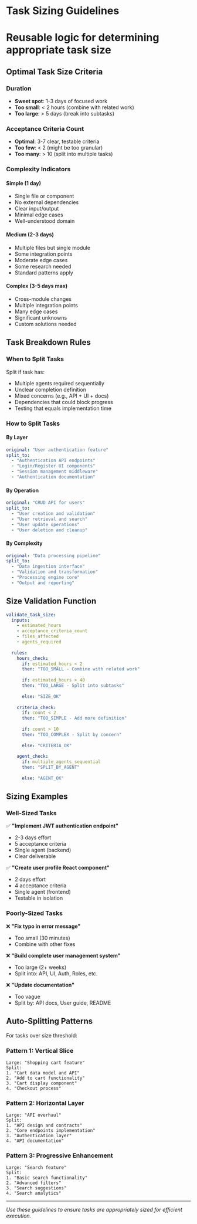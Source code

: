 # Task Sizing Guidelines
# Reusable logic for determining appropriate task size

## Optimal Task Size Criteria

### Duration
- **Sweet spot**: 1-3 days of focused work
- **Too small**: < 2 hours (combine with related work)
- **Too large**: > 5 days (break into subtasks)

### Acceptance Criteria Count
- **Optimal**: 3-7 clear, testable criteria
- **Too few**: < 2 (might be too granular)
- **Too many**: > 10 (split into multiple tasks)

### Complexity Indicators

#### Simple (1 day)
- Single file or component
- No external dependencies
- Clear input/output
- Minimal edge cases
- Well-understood domain

#### Medium (2-3 days)
- Multiple files but single module
- Some integration points
- Moderate edge cases
- Some research needed
- Standard patterns apply

#### Complex (3-5 days max)
- Cross-module changes
- Multiple integration points
- Many edge cases
- Significant unknowns
- Custom solutions needed

## Task Breakdown Rules

### When to Split Tasks

Split if task has:
- Multiple agents required sequentially
- Unclear completion definition
- Mixed concerns (e.g., API + UI + docs)
- Dependencies that could block progress
- Testing that equals implementation time

### How to Split Tasks

#### By Layer
```yaml
original: "User authentication feature"
split_to:
  - "Authentication API endpoints"
  - "Login/Register UI components"  
  - "Session management middleware"
  - "Authentication documentation"
```

#### By Operation
```yaml
original: "CRUD API for users"
split_to:
  - "User creation and validation"
  - "User retrieval and search"
  - "User update operations"
  - "User deletion and cleanup"
```

#### By Complexity
```yaml
original: "Data processing pipeline"
split_to:
  - "Data ingestion interface"
  - "Validation and transformation"
  - "Processing engine core"
  - "Output and reporting"
```

## Size Validation Function

```yaml
validate_task_size:
  inputs:
    - estimated_hours
    - acceptance_criteria_count
    - files_affected
    - agents_required
    
  rules:
    hours_check:
      if: estimated_hours < 2
      then: "TOO_SMALL - Combine with related work"
      
      if: estimated_hours > 40  
      then: "TOO_LARGE - Split into subtasks"
      
      else: "SIZE_OK"
      
    criteria_check:
      if: count < 2
      then: "TOO_SIMPLE - Add more definition"
      
      if: count > 10
      then: "TOO_COMPLEX - Split by concern"
      
      else: "CRITERIA_OK"
      
    agent_check:
      if: multiple_agents_sequential
      then: "SPLIT_BY_AGENT"
      
      else: "AGENT_OK"
```

## Sizing Examples

### Well-Sized Tasks

✅ **"Implement JWT authentication endpoint"**
- 2-3 days effort
- 5 acceptance criteria
- Single agent (backend)
- Clear deliverable

✅ **"Create user profile React component"**
- 2 days effort
- 4 acceptance criteria  
- Single agent (frontend)
- Testable in isolation

### Poorly-Sized Tasks

❌ **"Fix typo in error message"**
- Too small (30 minutes)
- Combine with other fixes

❌ **"Build complete user management system"**
- Too large (2+ weeks)
- Split into: API, UI, Auth, Roles, etc.

❌ **"Update documentation"**
- Too vague
- Split by: API docs, User guide, README

## Auto-Splitting Patterns

For tasks over size threshold:

### Pattern 1: Vertical Slice
```
Large: "Shopping cart feature"
Split:
1. "Cart data model and API"
2. "Add to cart functionality"
3. "Cart display component"
4. "Checkout process"
```

### Pattern 2: Horizontal Layer
```
Large: "API overhaul"
Split:
1. "API design and contracts"
2. "Core endpoints implementation"
3. "Authentication layer"
4. "API documentation"
```

### Pattern 3: Progressive Enhancement
```
Large: "Search feature"
Split:
1. "Basic search functionality"
2. "Advanced filters"
3. "Search suggestions"
4. "Search analytics"
```

---
*Use these guidelines to ensure tasks are appropriately sized for efficient execution.*
